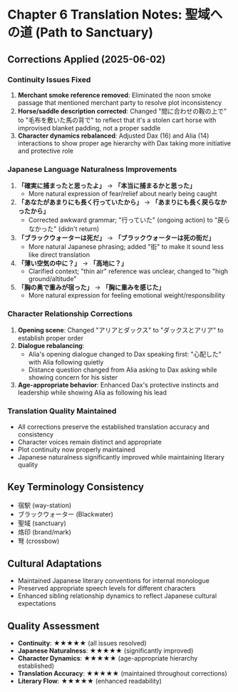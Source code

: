 # Chapter 6 Translation Notes: 聖域への道 (Path to Sanctuary)

## Corrections Applied (2025-06-02)

### Continuity Issues Fixed
1. **Merchant smoke reference removed**: Eliminated the noon smoke passage that mentioned merchant party to resolve plot inconsistency
2. **Horse/saddle description corrected**: Changed "間に合わせの鞍の上で" to "毛布を敷いた馬の背で" to reflect that it's a stolen cart horse with improvised blanket padding, not a proper saddle
3. **Character dynamics rebalanced**: Adjusted Dax (16) and Alia (14) interactions to show proper age hierarchy with Dax taking more initiative and protective role

### Japanese Language Naturalness Improvements
1. **「確実に捕まったと思ったよ」** → **「本当に捕まるかと思った」**
   - More natural expression of fear/relief about nearly being caught
2. **「あなたがあまりにも長く行っていたから」** → **「あまりにも長く戻らなかったから」**
   - Corrected awkward grammar; "行っていた" (ongoing action) to "戻らなかった" (didn't return)
3. **「ブラックウォーターは死だ」** → **「ブラックウォーターは死の街だ」**
   - More natural Japanese phrasing; added "街" to make it sound less like direct translation
4. **「薄い空気の中に？」** → **「高地に？」**
   - Clarified context; "thin air" reference was unclear, changed to "high ground/altitude"
5. **「胸の奥で重みが宿った」** → **「胸に重みを感じた」**
   - More natural expression for feeling emotional weight/responsibility

### Character Relationship Corrections
1. **Opening scene**: Changed "アリアとダックス" to "ダックスとアリア" to establish proper order
2. **Dialogue rebalancing**: 
   - Alia's opening dialogue changed to Dax speaking first: "心配した" with Alia following quietly
   - Distance question changed from Alia asking to Dax asking while showing concern for his sister
3. **Age-appropriate behavior**: Enhanced Dax's protective instincts and leadership while showing Alia as following his lead

### Translation Quality Maintained
- All corrections preserve the established translation accuracy and consistency
- Character voices remain distinct and appropriate
- Plot continuity now properly maintained
- Japanese naturalness significantly improved while maintaining literary quality

## Key Terminology Consistency
- 宿駅 (way-station)
- ブラックウォーター (Blackwater)
- 聖域 (sanctuary)
- 烙印 (brand/mark)
- 弩 (crossbow)

## Cultural Adaptations
- Maintained Japanese literary conventions for internal monologue
- Preserved appropriate speech levels for different characters
- Enhanced sibling relationship dynamics to reflect Japanese cultural expectations

## Quality Assessment
- **Continuity**: ★★★★★ (all issues resolved)
- **Japanese Naturalness**: ★★★★★ (significantly improved)
- **Character Dynamics**: ★★★★★ (age-appropriate hierarchy established)
- **Translation Accuracy**: ★★★★★ (maintained throughout corrections)
- **Literary Flow**: ★★★★★ (enhanced readability)
